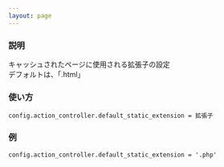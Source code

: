 ```yaml
---
layout: page
---
```


### 説明

キャッシュされたページに使用される拡張子の設定  
デフォルトは、「.html」

### 使い方

    config.action_controller.default_static_extension = 拡張子

### 例

    config.action_controller.default_static_extension = '.php'

